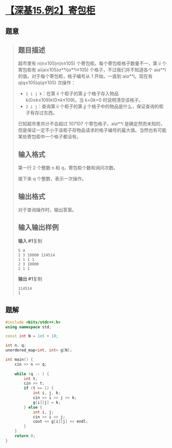 #  [【深基15.例2】寄包柜](https://www.luogu.com.cn/problem/P3613)

## 题意

>   ## 题目描述
>
>   超市里有 n(n≤105)*n*(*n*≤105) 个寄包柜。每个寄包柜格子数量不一，第 i*i* 个寄包柜有 ai(ai≤105)*a**i*(*a**i*≤105) 个格子，不过我们并不知道各个 ai*a**i* 的值。对于每个寄包柜，格子编号从 1 开始，一直到 ai*a**i*。现在有 q(q≤105)*q*(*q*≤105) 次操作：
>
>   -   `1 i j k`：在第 i*i* 个柜子的第 j*j* 个格子存入物品 k(0≤k≤109)*k*(0≤*k*≤109)。当 k=0*k*=0 时说明清空该格子。
>   -   `2 i j`：查询第 i*i* 个柜子的第 j*j* 个格子中的物品是什么，保证查询的柜子有存过东西。
>
>   已知超市里共计不会超过 107107 个寄包格子，ai*a**i* 是确定然而未知的，但是保证一定不小于该柜子存物品请求的格子编号的最大值。当然也有可能某些寄包柜中一个格子都没有。
>
>   ## 输入格式
>
>   第一行 2 个整数 n 和 q，寄包柜个数和询问次数。
>
>   接下来 q 个整数，表示一次操作。
>
>   ## 输出格式
>
>   对于查询操作时，输出答案。
>
>   ## 输入输出样例
>
>   **输入 #1**复制
>
>   ```
>   5 4
>   1 3 10000 114514
>   1 1 1 1
>   2 3 10000
>   2 1 1
>   ```
>
>   **输出 #1**复制
>
>   ```
>   114514
>   1
>   ```

## 题解



```c++
#include <bits/stdc++.h>
using namespace std;

const int N = 1e5 + 10;

int n, q;
unordered_map<int, int> g[N];

int main() {
    cin >> n >> q;
    
    while (q -- ) {
        int t;
        cin >> t;
        if (t == 1) {
            int i, j, k;
            cin >> i >> j >> k;
            g[i][j] = k;
        } else {
            int i, j;
            cin >> i >> j;
            cout << g[i][j] << endl;
        }
    }
    return 0;
}
```



```python3

```

